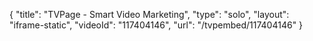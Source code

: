 {
    "title": "TVPage - Smart Video Marketing",
    "type": "solo",
    "layout": "iframe-static",
    "videoId": "117404146",
    "url": "\/tvpembed\/117404146"
}
